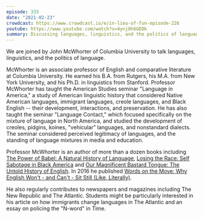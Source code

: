 ```yaml
---
episode: 333
date: "2021-02-23"
crowdcast: https://www.crowdcast.io/e/in-lieu-of-fun-episode-226
youtube: https://www.youtube.com/watch?v=4ynj8h6GEDk
summary: Discussing languages, linguistics, and the politics of language
---
```

We are joined by John McWhorter of Columbia University to talk languages,
linguistics, and the politics of language.

McWhorter is an associate professor of English and comparative literature at
Columbia University. He earned his B.A. from Rutgers, his M.A. from New York
University, and his Ph.D. in linguistics from Stanford. Professor McWhorter has
taught the American Studies seminar "Language in America," a study of American
linguistic history that considered Native American languages, immigrant
languages, creole languages, and Black English -- their development,
interactions, and preservation. He has also taught the seminar "Language
Contact," which focused specifically on the mixture of language in North
America, and studied the development of creoles, pidgins, koines, "vehicular"
languages, and nonstandard dialects. The seminar considered perceived
legitimacy of languages, and the standing of language mixtures in media and
education.

Professor McWhorter is an author of more than a dozen books including [The
Power of Babel: A Natural History of Language][book1], [Losing the Race: Self
Sabotage in Black America][book2] and [Our Magnificent Bastard Tongue: The
Untold History of English][book3]. In 2016 he published [Words on the Move: Why
English Won't - and Can't - Sit Still (Like, Literally)][book4]. 

He also regularly contributes to newspapers and magazines including The New
Republic and The Atlantic. Students might be particularly interested in his
article on how immigrants change languages in The Atlantic and an essay on
policing the "N-word" in Time.

[book1]: https://www.harpercollins.com/products/the-power-of-babel-john-mcwhorter
[book2]: https://www.harpercollins.com/products/losing-the-race-john-mcwhorter
[book3]: https://www.penguinrandomhouse.com/books/302945/our-magnificent-bastard-tongue-by-john-mcwhorter/
[book4]: https://us.macmillan.com/books/9781250143785
